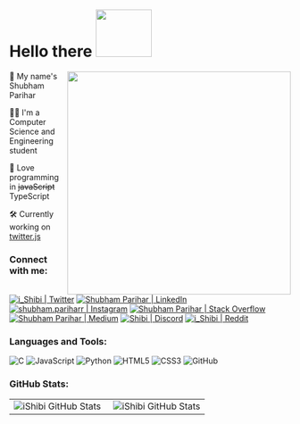 # Hello there <img src='https://github.com/iShibi/storage/blob/master/iShibi_assets/hello.gif' height='85' width='100'>

<img align='right' src='https://github.com/iShibi/storage/blob/master/iShibi_assets/octocat_bp.png' height='400' width='400'>

🤠 My name's Shubham Parihar

🐱‍💻 I'm a Computer Science and Engineering student

💖 Love programming in ~~javaScript~~ TypeScript

🛠️ Currently working on [twitter.js](https://github.com/twitterjs/twitter.js)

### Connect with me:

[![i_Shibi | Twitter](https://img.icons8.com/bubbles/50/000000/twitter.png 'Twitter')](https://twitter.com/i_Shibi)
[![Shubham Parihar | LinkedIn](https://img.icons8.com/bubbles/50/000000/linkedin.png 'LinkedIn')](https://www.linkedin.com/in/ishibi/)
[![shubham.pariharr | Instagram](https://img.icons8.com/bubbles/50/000000/instagram-new.png 'Instagram')](https://www.instagram.com/shubham.pariharr/)
[![Shubham Parihar | Stack Overflow](https://img.icons8.com/bubbles/50/000000/stack.png 'Stack Overflow')](https://stackoverflow.com/users/13809941/shubham-parihar?tab=profile)
[![Shubham Parihar | Medium](https://img.icons8.com/bubbles/50/000000/medium-new.png 'Medium')](https://stackoverflow.com/users/13809941/shubham-parihar?tab=profile)
[![Shibi | Discord](https://img.icons8.com/bubbles/50/000000/discord-logo.png 'Discord')](https://discord.com/users/620567262004248596)
[![i_Shibi | Reddit](https://img.icons8.com/bubbles/50/000000/reddit.png 'Reddit')](https://www.reddit.com/user/i_Shibi)

### Languages and Tools:

![C](https://github.com/iShibi/storage/blob/master/iShibi_assets/lang%26tools/cute_color_icons/c.png 'The C Programming Language')
![JavaScript](https://github.com/iShibi/storage/blob/master/iShibi_assets/lang%26tools/cute_color_icons/javascript.png 'JavaScript')
![Python](https://github.com/iShibi/storage/blob/master/iShibi_assets/lang%26tools/cute_color_icons/python.png 'Python')
![HTML5](https://github.com/iShibi/storage/blob/master/iShibi_assets/lang%26tools/cute_color_icons/html5.png 'HTML5')
![CSS3](https://github.com/iShibi/storage/blob/master/iShibi_assets/lang%26tools/cute_color_icons/css3.png 'CSS3')
![GitHub](https://github.com/iShibi/storage/blob/master/iShibi_assets/lang%26tools/cute_color_icons/github.png 'GitHub')

### GitHub Stats:

<table>
<tr>
<td align="left" style="padding=0;width=0;">
<img align="left" alt="iShibi GitHub Stats" src="https://github-readme-stats.ishibi.vercel.app/api?username=iShibi&show_icons=true&hide_border=true&count_private=true" />
</td>
<td align="right" style="padding=0;width=0;">
<img align="right" alt="iShibi GitHub Stats" src="https://github-readme-stats.ishibi.vercel.app/api/top-langs/?username=iShibi&&layout=compact&show_icons=true&title_color=4F8CC9&text_color=9f9f9f&bg_color=00000000&hide_border=true&icon_color=00000000&langs_count=10&count_private=true" />
</td>
</tr>
</table>
